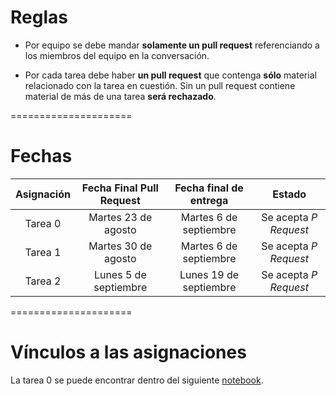# Reglas

- Por equipo se debe mandar **solamente un pull request** referenciando a los miembros del equipo en la conversación.

- Por cada tarea debe haber **un pull request** que contenga **sólo** material relacionado con la tarea en cuestión. Sin un pull request contiene material de más de una tarea **será rechazado**.

=====================

# Fechas

|     Asignación     | Fecha Final Pull Request | Fecha final de entrega  |         Estado         |
|:------------------:|:------------------------:|:-----------------------:|:----------------------:|
|        Tarea 0     |    Martes 23 de agosto   |  Martes 6 de septiembre | Se acepta *P Request*  |
|        Tarea 1     |    Martes 30 de agosto   |  Martes 6 de septiembre | Se acepta *P Request*  |
|        Tarea 2     |    Lunes 5 de septiembre   |  Lunes 19 de septiembre | Se acepta *P Request*  |


=====================

# Vínculos a las asignaciones

La tarea 0 se puede encontrar dentro del siguiente [notebook](https://github.com/lbenet/2017-1_TSFisComp/blob/master/notas_clase/01_Introd_git.ipynb).
